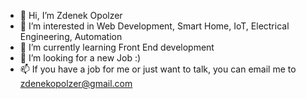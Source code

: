 - 👋 Hi, I’m Zdenek Opolzer
- 👀 I’m interested in Web Development, Smart Home, IoT, Electrical Engineering, Automation
- 🌱 I’m currently learning Front End development
- 💞️ I’m looking for a new Job :)
- 📫 If you have a job for me or just want to talk, you can email me to zdenekopolzer@gmail.com

<!---
rezlopo/rezlopo is a ✨ special ✨ repository because its `README.md` (this file) appears on your GitHub profile.
You can click the Preview link to take a look at your changes.
--->
